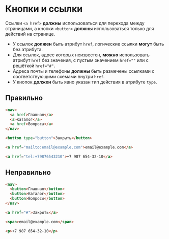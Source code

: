 # Кнопки и ссылки

Ссылки `<a href>` **должны** использоваться для перехода между страницами, а кнопки `<button>` **должны** использоваться только для действий на странице.

- У ссылок **должен** быть атрибут `href`, логические ссылки **могут** быть без атрибута.
- Для ссылок, адрес которых неизвестен, **можно** использовать атрибут `href` без значения, с пустым значением `href=""` или с решёткой `href="#"`.
- Адреса почты и телефоны **должны** быть размечены ссылками с соответствующими схемами внутри `href`.
- У кнопок **должен** быть явно указан тип действия в атрибуте `type`.

## Правильно

```html
<nav>
  <a href>Главная</a>
  <a>Каталог</a>
  <a href>Вопросы</a>
</nav>

<button type="button">Закрыть</button>

<a href="mailto:email@example.com">email@example.com</a>

<a href="tel:+79876543210">+7 987 654-32-10</a>
```

## Неправильно

```html
<nav>
  <button>Главная</button>
  <button>Каталог</button>
  <button>Вопросы</button>
</nav>

<a href="#">Закрыть</a>

<span>email@example.com</span>

<p>+7 987 654-32-10</p>
```
